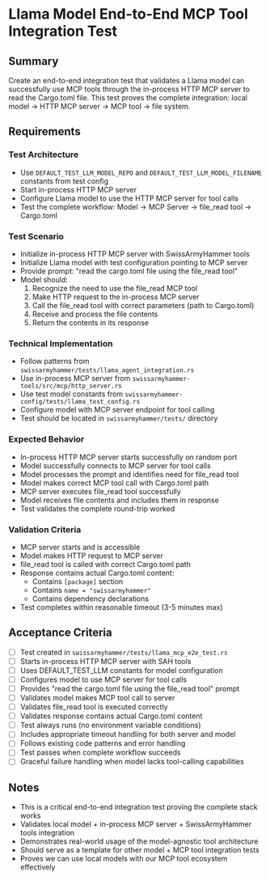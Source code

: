 # Llama Model End-to-End MCP Tool Integration Test

## Summary

Create an end-to-end integration test that validates a Llama model can successfully use MCP tools through the in-process HTTP MCP server to read the Cargo.toml file. This test proves the complete integration: local model → HTTP MCP server → MCP tool → file system.

## Requirements

### Test Architecture
- Use `DEFAULT_TEST_LLM_MODEL_REPO` and `DEFAULT_TEST_LLM_MODEL_FILENAME` constants from test config
- Start in-process HTTP MCP server
- Configure Llama model to use the HTTP MCP server for tool calls
- Test the complete workflow: Model → MCP Server → file_read tool → Cargo.toml

### Test Scenario
- Initialize in-process HTTP MCP server with SwissArmyHammer tools
- Initialize Llama model with test configuration pointing to MCP server
- Provide prompt: "read the cargo.toml file using the file_read tool"
- Model should:
  1. Recognize the need to use the file_read MCP tool
  2. Make HTTP request to the in-process MCP server
  3. Call the file_read tool with correct parameters (path to Cargo.toml)
  4. Receive and process the file contents
  5. Return the contents in its response

### Technical Implementation
- Follow patterns from `swissarmyhammer/tests/llama_agent_integration.rs`
- Use in-process MCP server from `swissarmyhammer-tools/src/mcp/http_server.rs`
- Use test model constants from `swissarmyhammer-config/tests/llama_test_config.rs`
- Configure model with MCP server endpoint for tool calling
- Test should be located in `swissarmyhammer/tests/` directory

### Expected Behavior
- In-process HTTP MCP server starts successfully on random port
- Model successfully connects to MCP server for tool calls
- Model processes the prompt and identifies need for file_read tool
- Model makes correct MCP tool call with Cargo.toml path
- MCP server executes file_read tool successfully
- Model receives file contents and includes them in response
- Test validates the complete round-trip worked

### Validation Criteria
- MCP server starts and is accessible
- Model makes HTTP request to MCP server
- file_read tool is called with correct Cargo.toml path
- Response contains actual Cargo.toml content:
  - Contains `[package]` section
  - Contains `name = "swissarmyhammer"`
  - Contains dependency declarations
- Test completes within reasonable timeout (3-5 minutes max)

## Acceptance Criteria
- [ ] Test created in `swissarmyhammer/tests/llama_mcp_e2e_test.rs`
- [ ] Starts in-process HTTP MCP server with SAH tools
- [ ] Uses DEFAULT_TEST_LLM constants for model configuration
- [ ] Configures model to use MCP server for tool calls
- [ ] Provides "read the cargo.toml file using the file_read tool" prompt
- [ ] Validates model makes MCP tool call to server
- [ ] Validates file_read tool is executed correctly
- [ ] Validates response contains actual Cargo.toml content
- [ ] Test always runs (no environment variable conditions)
- [ ] Includes appropriate timeout handling for both server and model
- [ ] Follows existing code patterns and error handling
- [ ] Test passes when complete workflow succeeds
- [ ] Graceful failure handling when model lacks tool-calling capabilities

## Notes
- This is a critical end-to-end integration test proving the complete stack works
- Validates local model + in-process MCP server + SwissArmyHammer tools integration
- Demonstrates real-world usage of the model-agnostic tool architecture
- Should serve as a template for other model + MCP tool integration tests
- Proves we can use local models with our MCP tool ecosystem effectively